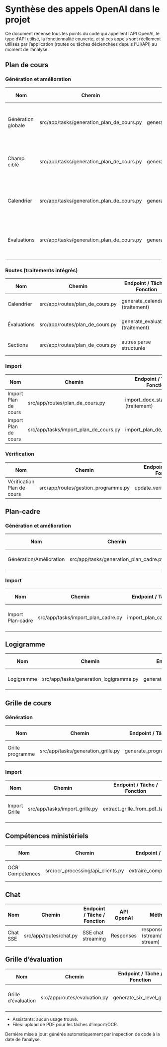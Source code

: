 # Synthèse des appels OpenAI dans le projet

Ce document recense tous les points du code qui appellent l’API OpenAI, le type d’API utilisé, la fonctionnalité couverte, et si ces appels sont réellement utilisés par l’application (routes ou tâches déclenchées depuis l’UI/API) au moment de l’analyse.

## Plan de cours

### Génération et amélioration

| Nom | Chemin | Endpoint / Tâche / Fonction | API OpenAI | Méthodes | Fonctionnalité | Utilisé | Prompt système |
|---|---|---|---|---|---|---|---|
| Génération globale | src/app/tasks/generation_plan_de_cours.py | generate_plan_de_cours_all_task | Responses | responses.stream, responses.parse | Génération complète du plan de cours (sections + évaluations) | Oui (déclenché par /plan_de_cours/generate_all_start) | Paramètres IA > Plans de cours (/settings/plan-de-cours/prompts) |
| Champ ciblé | src/app/tasks/generation_plan_de_cours.py | generate_plan_de_cours_field_task | Responses | responses.stream, responses.parse | Génération ciblée d’un champ | Oui | Paramètres IA > Plans de cours (/settings/plan-de-cours/prompts) |
| Calendrier | src/app/tasks/generation_plan_de_cours.py | generate_plan_de_cours_calendar_task | Responses | responses.stream, responses.parse | Génération du calendrier | Oui | Paramètres IA > Plans de cours (/settings/plan-de-cours/prompts) |
| Évaluations | src/app/tasks/generation_plan_de_cours.py | generate_plan_de_cours_evaluations_task | Responses | responses.stream, responses.parse | Génération des évaluations | Oui | Paramètres IA > Plans de cours (/settings/plan-de-cours/prompts) |

### Routes (traitements intégrés)

| Nom | Chemin | Endpoint / Tâche / Fonction | API OpenAI | Méthodes | Fonctionnalité | Utilisé | Prompt système |
|---|---|---|---|---|---|---|---|
| Calendrier | src/app/routes/plan_de_cours.py | generate_calendar (traitement) | Responses | responses.parse | Génération calendrier (intégrée) | Oui | Non |
| Évaluations | src/app/routes/plan_de_cours.py | generate_evaluations (traitement) | Responses | responses.parse | Génération/MAJ évaluations (intégrée) | Oui | Non |
| Sections | src/app/routes/plan_de_cours.py | autres parse structurés | Responses | responses.parse | Parsing structuré des sections | Oui | Non |

### Import

| Nom | Chemin | Endpoint / Tâche / Fonction | API OpenAI | Méthodes | Fonctionnalité | Utilisé | Prompt système |
|---|---|---|---|---|---|---|---|
| Import Plan de cours | src/app/routes/plan_de_cours.py | import_docx_start (traitement) | Responses | responses.parse | Import DOCX → structuré | Oui | Non |
| Import Plan de cours | src/app/tasks/import_plan_de_cours.py | import_plan_de_cours_task | Responses | responses.parse | Import DOCX → structuré | Oui (appelé par la route) | Non |

### Vérification

| Nom | Chemin | Endpoint / Tâche / Fonction | API OpenAI | Méthodes | Fonctionnalité | Utilisé | Prompt système |
|---|---|---|---|---|---|---|---|
| Vérification Plan de cours | src/app/routes/gestion_programme.py | update_verifier_plan_cours | Chat Completions (beta) | beta.chat.completions.parse | Vérification en 2 passes | Oui | Paramètres IA > Analyse des plans de cours (/settings/analyse_prompt) |

## Plan‑cadre

### Génération et amélioration

| Nom | Chemin | Endpoint / Tâche / Fonction | API OpenAI | Méthodes | Fonctionnalité | Utilisé | Prompt système |
|---|---|---|---|---|---|---|---|
| Génération/Amélioration | src/app/tasks/generation_plan_cadre.py | generate_plan_cadre_content_task | Responses | responses.stream, responses.create | Génération/amélioration (aperçu/validation) | Oui (déclenché par /plan_cadre/<id>/generate_content) | Globale (Génération IA) (/settings/generation) |

### Import

| Nom | Chemin | Endpoint / Tâche / Fonction | API OpenAI | Méthodes | Fonctionnalité | Utilisé | Prompt système |
|---|---|---|---|---|---|---|---|
| Import Plan‑cadre | src/app/tasks/import_plan_cadre.py | import_plan_cadre_preview_task | Responses, Files | files.create, responses.stream, responses.create, responses.parse | Import DOCX (aperçu/validation) | Oui (déclenché par /plan_cadre/<id>/import_docx_start) | Non |

## Logigramme

| Nom | Chemin | Endpoint / Tâche / Fonction | API OpenAI | Méthodes | Fonctionnalité | Utilisé | Prompt système |
|---|---|---|---|---|---|---|---|
| Logigramme | src/app/tasks/generation_logigramme.py | generate_programme_logigramme_task | Responses | responses.stream, responses.create | Génération logigramme cours→compétence | Oui (déclenché par /programme/<id>/logigramme/generate) | Globale (Génération IA) (/settings/generation) |

## Grille de cours

### Génération

| Nom | Chemin | Endpoint / Tâche / Fonction | API OpenAI | Méthodes | Fonctionnalité | Utilisé | Prompt système |
|---|---|---|---|---|---|---|---|
| Grille programme | src/app/tasks/generation_grille.py | generate_programme_grille_task | Responses | responses.stream, responses.create | Génération de la grille par session | Oui (déclenché par /programme/<id>/grille/generate) | Globale (Génération IA) (/settings/generation) |

### Import

| Nom | Chemin | Endpoint / Tâche / Fonction | API OpenAI | Méthodes | Fonctionnalité | Utilisé | Prompt système |
|---|---|---|---|---|---|---|---|
| Import Grille | src/app/tasks/import_grille.py | extract_grille_from_pdf_task | Responses, Files | files.create, responses.stream, responses.create | Import PDF → grille (JSON) | Oui (déclenché par /grille/import) | Non |

## Compétences ministériels

| Nom | Chemin | Endpoint / Tâche / Fonction | API OpenAI | Méthodes | Fonctionnalité | Utilisé | Prompt système |
|---|---|---|---|---|---|---|---|
| OCR Compétences | src/ocr_processing/api_clients.py | extraire_competences_depuis_pdf | Responses, Files | responses.stream, responses.create, files.create | OCR: extraire compétences depuis PDF | Oui (appelé par src/app/tasks/ocr.py) | Paramètres IA > Devis ministériels (OCR) (/settings/ocr_prompts) |

## Chat

| Nom | Chemin | Endpoint / Tâche / Fonction | API OpenAI | Méthodes | Fonctionnalité | Utilisé | Prompt système |
|---|---|---|---|---|---|---|---|
| Chat SSE | src/app/routes/chat.py | SSE chat streaming | Responses | responses.create (stream/non-stream) | Chat IA (SSE, suivi de thread) | Oui | Globale (Chat IA) (/settings/chat_models) |

## Grille d’évaluation

| Nom | Chemin | Endpoint / Tâche / Fonction | API OpenAI | Méthodes | Fonctionnalité | Utilisé | Prompt système |
|---|---|---|---|---|---|---|---|
| Grille d’évaluation | src/app/routes/evaluation.py | generate_six_level_grid | Chat Completions (beta) | beta.chat.completions.parse | Grille d’évaluation à 6 niveaux | Oui | Paramètres IA > Grille d’évaluation (/settings/prompt-settings) |

- Assistants: aucun usage trouvé.
- Files: upload de PDF pour les tâches d’import/OCR.

Dernière mise à jour: générée automatiquement par inspection de code à la date de l’analyse.
